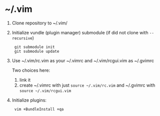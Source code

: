 ~/.vim
======

1. Clone repository to ~/.vim/

2. Initialize vundle (plugin manager) submodule
   (if did not clone with `--recursive`)

        git submodule init
        git submodule update

3. Use ~/.vim/rc.vim as your ~/.vimrc
   and ~/.vim/rcgui.vim as ~/.gvimrc

   Two choices here:

   1. link it
   2. create ~/.vimrc with just `source ~/.vim/rc.vim`
      and ~/.gvimrc with `source ~/.vim/rcgui.vim`

4. Initialize plugins:

        vim +BundleInstall +qa
